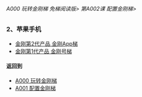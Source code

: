 ###### A000 玩转金刚梯 免梯阅读版> 第A002课 配置金刚梯>


### 2、苹果手机
- [金刚第2代产品 金刚App梯](https://github.com/a2zitpro/web/blob/master/LadderFree/LadderConfigure/Apple/iPhone/LadderApp.md)
- [金刚第1代产品 金刚号梯](https://github.com/a2zitpro/web/blob/master/LadderFree/LadderConfigure/Apple/iPhone/LadderKKID.md)



#### 返回到
- [A000 玩转金刚梯](https://github.com/a2zitpro/web/blob/master/LadderFree/main.md)
- [A001 配置金刚梯](https://github.com/a2zitpro/web/blob/master/LadderFree/LadderConfigure/LadderConfigure.md)
